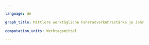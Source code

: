 ```yaml
---

language: de   

graph_title: Mittlere werktägliche Fahrradverkehrsstärke je Jahr

computation_units: Werktagsmittel

---
```

